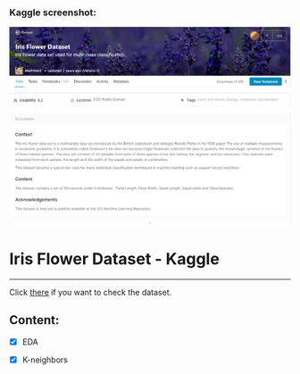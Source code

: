 ### Kaggle screenshot: 
<p align="center">
  <img src="https://github.com/Carmui/Data-Science-Projects/blob/master/Kaggle_Iris_Species/img/Iris1.PNG?raw=true" alt="Challenge descr"/>
</p>


<p align="center"><h1>Iris Flower Dataset - Kaggle</h1></p>

***

Click [there](https://www.kaggle.com/arshid/iris-flower-dataset) if you want to check the dataset.

## Content:
- [x] EDA
- [x] K-neighbors







   

